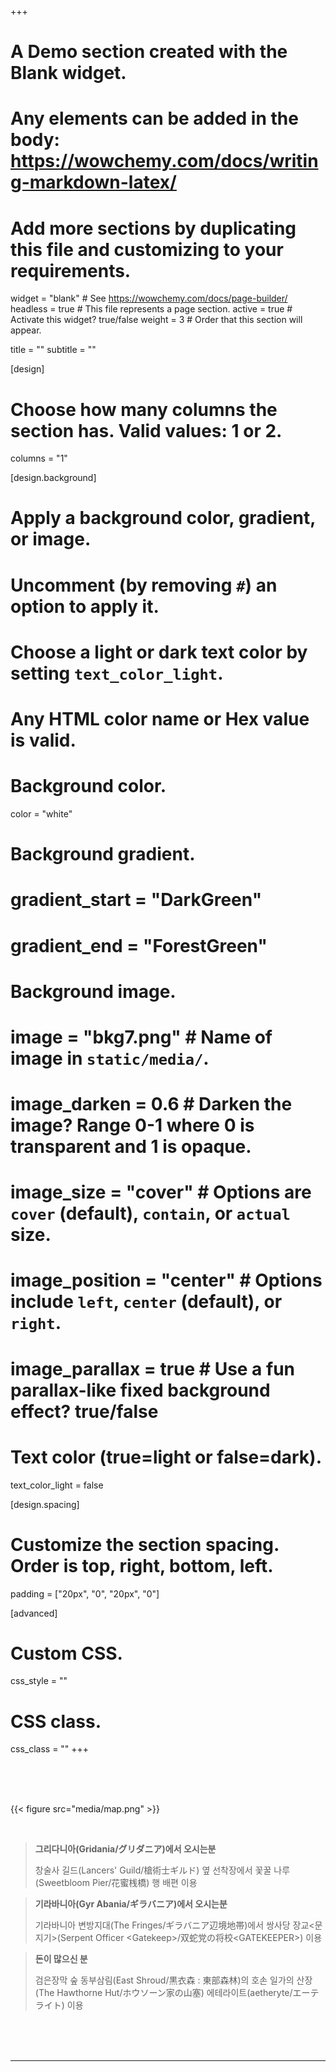 +++
# A Demo section created with the Blank widget.
# Any elements can be added in the body: https://wowchemy.com/docs/writing-markdown-latex/
# Add more sections by duplicating this file and customizing to your requirements.

widget = "blank"  # See https://wowchemy.com/docs/page-builder/
headless = true  # This file represents a page section.
active = true  # Activate this widget? true/false
weight = 3  # Order that this section will appear.

title = ""
subtitle = ""

[design]
  # Choose how many columns the section has. Valid values: 1 or 2.
  columns = "1"

[design.background]
  # Apply a background color, gradient, or image.
  #   Uncomment (by removing `#`) an option to apply it.
  #   Choose a light or dark text color by setting `text_color_light`.
  #   Any HTML color name or Hex value is valid.

  # Background color.
  color = "white"

  # Background gradient.
  # gradient_start = "DarkGreen"
  # gradient_end = "ForestGreen"

  # Background image.
  # image = "bkg7.png"  # Name of image in `static/media/`.
  # image_darken = 0.6  # Darken the image? Range 0-1 where 0 is transparent and 1 is opaque.
  # image_size = "cover"  #  Options are `cover` (default), `contain`, or `actual` size.
  # image_position = "center"  # Options include `left`, `center` (default), or `right`.
  # image_parallax = true  # Use a fun parallax-like fixed background effect? true/false

  # Text color (true=light or false=dark).
  text_color_light = false

[design.spacing]
  # Customize the section spacing. Order is top, right, bottom, left.
  padding = ["20px", "0", "20px", "0"]

[advanced]
 # Custom CSS. 
 css_style = ""

 # CSS class.
 css_class = ""
+++

<br>
<br>
<br>

{{< figure src="media/map.png" >}}

<br>

> **그리다니아(Gridania/グリダニア)에서 오시는분**
>
> 창술사 길드(Lancers' Guild/槍術士ギルド) 옆 선착장에서 꽃꿀 나루(Sweetbloom Pier/花蜜桟橋) 행 배편 이용

> **기라바니아(Gyr Abania/ギラバニア)에서 오시는분**
>
> 기라바니아 변방지대(The Fringes/ギラバニア辺境地帯)에서 쌍사당 장교<문지기>(Serpent Officer \<Gatekeep>/双蛇党の将校\<GATEKEEPER>) 이용

> **돈이 많으신 분**
>
> 검은장막 숲 동부삼림(East Shroud/黒衣森 : 東部森林)의 호손 일가의 산장(The Hawthorne Hut/ホウソーン家の山塞) 에테라이트(aetheryte/エーテライト) 이용


<br>
<br>
<br>

---
